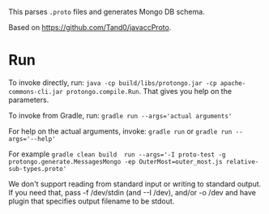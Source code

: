 This parses `.proto` files and generates Mongo DB schema.

Based on https://github.com/Tand0/javaccProto.

# Run
To invoke directly, run:
`java -cp build/libs/protongo.jar -cp apache-commons-cli.jar protongo.compile.Run`. That gives you help on the parameters.

To invoke from Gradle, run:
`gradle run --args='actual arguments'`

For help on the actual arguments, invoke:
`gradle run` or `gradle run --args='--help'`

For example
`gradle clean build  run --args='-I proto-test -g protongo.generate.MessagesMongo -ep OuterMost=outer_most.js relative-sub-types.proto'`

We don't support reading from standard input or writing to standard output. If you need that, pass -f /dev/stdin (and --I /dev), and/or -o /dev and have plugin that specifies output filename to be stdout.
